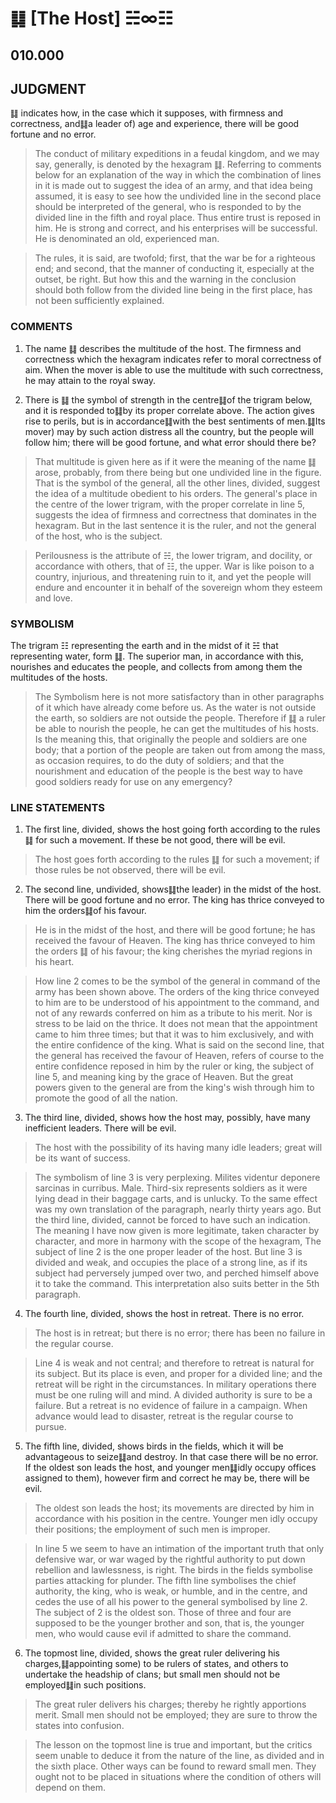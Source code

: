 # ䷆ [The Host] ☵∞☷

## 010.000

## JUDGMENT

䷆ indicates how, in the case which it supposes, with firmness and correctness, and䷆a leader of) age and experience, there will be good fortune and no error.

> The conduct of military expeditions in a feudal kingdom, and we may say, generally, is denoted by the hexagram ䷆. Referring to comments below for an explanation of the way in which the combination of lines in it is made out to suggest the idea of an army, and that idea being assumed, it is easy to see how the undivided line in the second place should be interpreted of the general, who is responded to by the divided line in the fifth and royal place. Thus entire trust is reposed in him. He is strong and correct, and his enterprises will be successful. He is denominated an old, experienced man.

> The rules, it is said, are twofold; first, that the war be for a righteous end; and second, that the manner of conducting it, especially at the outset, be right. But how this and the warning in the conclusion should both follow from the divided line being in the first place, has not been sufficiently explained.

### COMMENTS

1. The name ䷆ describes the multitude of the host. The firmness and correctness which the hexagram indicates refer to moral correctness of aim. When the mover is able to use the multitude with such correctness, he may attain to the royal sway.

2. There is ䷆ the symbol of strength in the centre䷆of the trigram below, and it is responded to䷆by its proper correlate above. The action gives rise to perils, but is in accordance䷆with the best sentiments of men.䷆Its mover) may by such action distress all the country, but the people will follow him; there will be good fortune, and what error should there be?

> That multitude is given here as if it were the meaning of the name ䷆ arose, probably, from there being but one undivided line in the figure. That is the symbol of the general, all the other lines, divided, suggest the idea of a multitude obedient to his orders. The general's place in the centre of the lower trigram, with the proper correlate in line 5, suggests the idea of firmness and correctness that dominates in the hexagram. But in the last sentence it is the ruler, and not the general of the host, who is the subject.

> Perilousness is the attribute of ☵, the lower trigram, and docility, or accordance with others, that of ☷, the upper. War is like poison to a country, injurious, and threatening ruin to it, and yet the people will endure and encounter it in behalf of the sovereign whom they esteem and love.

### SYMBOLISM

The trigram ☷ representing the earth and in the midst of it ☵ that representing water, form ䷆. The superior man, in accordance with this, nourishes and educates the people, and collects from among them the multitudes of the hosts.

> The Symbolism here is not more satisfactory than in other paragraphs of it which have already come before us. As the water is not outside the earth, so soldiers are not outside the people. Therefore if ䷆ a ruler be able to nourish the people, he can get the multitudes of his hosts. Is the meaning this, that originally the people and soldiers are one body; that a portion of the people are taken out from among the mass, as occasion requires, to do the duty of soldiers; and that the nourishment and education of the people is the best way to have good soldiers ready for use on any emergency?

### LINE STATEMENTS

1. The first line, divided, shows the host going forth according to the rules ䷆ for such a movement. If these be not good, there will be evil.

> The host goes forth according to the rules ䷆ for such a movement; if those rules be not observed, there will be evil.

2. The second line, undivided, shows䷆the leader) in the midst of the host. There will be good fortune and no error. The king has thrice conveyed to him the orders䷆of his favour.

> He is in the midst of the host, and there will be good fortune; he has received the favour of Heaven. The king has thrice conveyed to him the orders ䷆ of his favour; the king cherishes the myriad regions in his heart.

> How line 2 comes to be the symbol of the general in command of the army has been shown above. The orders of the king thrice conveyed to him are to be understood of his appointment to the command, and not of any rewards conferred on him as a tribute to his merit. Nor is stress to be laid on the thrice. It does not mean that the appointment came to him three times; but that it was to him exclusively, and with the entire confidence of the king. What is said on the second line, that the general has received the favour of Heaven, refers of course to the entire confidence reposed in him by the ruler or king, the subject of line 5, and meaning king by the grace of Heaven. But the great powers given to the general are from the king's wish through him to promote the good of all the nation.

3. The third line, divided, shows how the host may, possibly, have many inefficient leaders. There will be evil.

> The host with the possibility of its having many idle leaders; great will be its want of success.

> The symbolism of line 3 is very perplexing. Milites videntur deponere sarcinas in curribus. Male. Third-six represents soldiers as it were lying dead in their baggage carts, and is unlucky. To the same effect was my own translation of the paragraph, nearly thirty years ago. But the third line, divided, cannot be forced to have such an indication. The meaning I have now given is more legitimate, taken character by character, and more in harmony with the scope of the hexagram, The subject of line 2 is the one proper leader of the host. But line 3 is divided and weak, and occupies the place of a strong line, as if its subject had perversely jumped over two, and perched himself above it to take the command. This interpretation also suits better in the 5th paragraph.

4. The fourth line, divided, shows the host in retreat. There is no error.

> The host is in retreat; but there is no error; there has been no failure in the regular course.

> Line 4 is weak and not central; and therefore to retreat is natural for its subject. But its place is even, and proper for a divided line; and the retreat will be right in the circumstances. In military operations there must be one ruling will and mind. A divided authority is sure to be a failure. But a retreat is no evidence of failure in a campaign. When advance would lead to disaster, retreat is the regular course to pursue.

5. The fifth line, divided, shows birds in the fields, which it will be advantageous to seize䷆and destroy. In that case there will be no error. If the oldest son leads the host, and younger men䷆idly occupy offices assigned to them), however firm and correct he may be, there will be evil.

> The oldest son leads the host; its movements are directed by him in accordance with his position in the centre. Younger men idly occupy their positions; the employment of such men is improper.

> In line 5 we seem to have an intimation of the important truth that only defensive war, or war waged by the rightful authority to put down rebellion and lawlessness, is right. The birds in the fields symbolise parties attacking for plunder. The fifth line symbolises the chief authority, the king, who is weak, or humble, and in the centre, and cedes the use of all his power to the general symbolised by line 2. The subject of 2 is the oldest son. Those of three and four are supposed to be the younger brother and son, that is, the younger men, who would cause evil if admitted to share the command.

6. The topmost line, divided, shows the great ruler delivering his charges,䷆appointing some) to be rulers of states, and others to undertake the headship of clans; but small men should not be employed䷆in such positions.

> The great ruler delivers his charges; thereby he rightly apportions merit. Small men should not be employed; they are sure to throw the states into confusion.

> The lesson on the topmost line is true and important, but the critics seem unable to deduce it from the nature of the line, as divided and in the sixth place. Other ways can be found to reward small men. They ought not to be placed in situations where the condition of others will depend on them.
